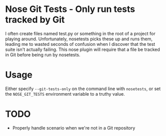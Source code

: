 # Nose Git Tests - Only run tests tracked by Git

I often create files named test.py or something in the root of a project for
playing around.  Unfortunately, nosetests picks these up and runs them, leading
me to wasted seconds of confusion when I discover that the test suite isn't actually
failing.  This nose plugin will require that a file be tracked in Git before being
run by nosetests.

# Usage

Either specify `--git-tests-only` on the command line with `nosetests`, or set
the `NOSE_GIT_TESTS` environment variable to a truthy value.

# TODO

  - Properly handle scenario when we're not in a Git repository
